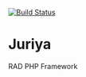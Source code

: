[![Build Status](https://secure.travis-ci.org/toopay/juriya.png?branch=develop)](http://travis-ci.org/toopay/juriya)

Juriya
======

RAD PHP Framework